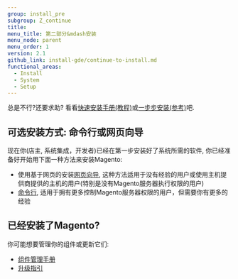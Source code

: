 ```yaml
---
group: install_pre
subgroup: Z_continue
title:
menu_title: 第二部分&mdash安装
menu_node: parent
menu_order: 1
version: 2.1
github_link: install-gde/continue-to-install.md
functional_areas:
  - Install
  - System
  - Setup
---
```


<div class="bs-callout bs-callout-tip">
  <p>总是不行?还要求助? 看看<a href="{{ page.baseurl }}/install-gde/install-quick-ref.html">快速安装手册(教程)</a>或<a href="{{ page.baseurl }}/install-gde/install-roadmap_part1.html">一步步安装(参考)</a>吧.</p>
</div>

## 可选安装方式: 命令行或网页向导
现在你(店主, 系统集成，开发者)已经在第一步安装好了系统所需的软件, 你已经准备好开始用下面一种方法来安装Magento:

*	使用基于网页的安装<a href="{{ page.baseurl }}/install-gde/install/web/install-web.html">网页向导</a>, 这种方法适用于没有经验的用户或使用主机提供商提供的主机的用户(特别是没有Magento服务器执行权限的用户)
*	<a href="{{ page.baseurl }}/install-gde/install/cli/install-cli.html">命令行</a>, 适用于拥有更多控制Magento服务器权限的用户，但需要你有更多的经验

## 已经安装了Magento?

你可能想要管理你的组件或更新它们:

*	<a href="{{ page.baseurl }}/comp-mgr/bk-compman-upgrade-guide.html">组件管理手册</a>
*	<a href="{{ page.baseurl }}/comp-mgr/bk-compman-upgrade-guide.html">升级指引</a>

